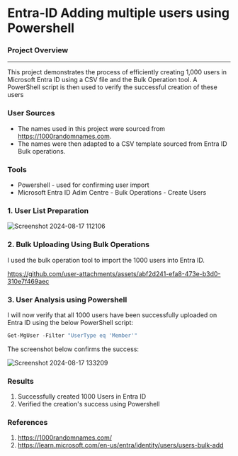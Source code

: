 # Entra-ID Adding multiple users using Powershell

### Project Overview
---
This project demonstrates the process of efficiently creating 1,000 users in Microsoft Entra ID using a CSV file and the Bulk Operation tool. A PowerShell script is then used to verify the successful creation of these users

### User Sources

- The names used in this project were sourced from https://1000randomnames.com.
- The names were then adapted to a CSV template sourced from Entra ID Bulk operations.

### Tools

- Powershell - used for confirming user import
- Microsoft Entra ID Adim Centre - Bulk Operations -  Create Users

### 1. User List Preparation

![Screenshot 2024-08-17 112106](https://github.com/user-attachments/assets/c879237a-61f4-447e-a807-d9a9dd26ba92)


### 2. Bulk Uploading Using Bulk Operations

I used the bulk operation tool to import the 1000 users into Entra ID.

https://github.com/user-attachments/assets/abf2d241-efa8-473e-b3d0-310e7f469aec



### 3. User Analysis using Powershell

I will now verify that all 1000 users have been successfully uploaded on Entra ID using the below PowerShell script:

```PowerShell
Get-MgUser -Filter "UserType eq 'Member'"
```

The screenshot below confirms the success:

![Screenshot 2024-08-17 133209](https://github.com/user-attachments/assets/b78bec12-3715-4f87-8702-a043d2232074)


### Results

1. Successfully created 1000 Users in Entra ID
2. Verified the creation's success using Powershell

   


### References

1. https://1000randomnames.com/
2. https://learn.microsoft.com/en-us/entra/identity/users/users-bulk-add
